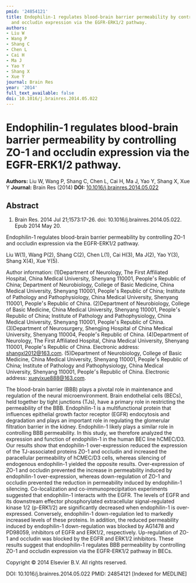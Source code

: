 ```yaml
---
pmid: '24854121'
title: Endophilin-1 regulates blood-brain barrier permeability by controlling ZO-1
  and occludin expression via the EGFR-ERK1/2 pathway.
authors:
- Liu W
- Wang P
- Shang C
- Chen L
- Cai H
- Ma J
- Yao Y
- Shang X
- Xue Y
journal: Brain Res
year: '2014'
full_text_available: false
doi: 10.1016/j.brainres.2014.05.022
---
```


# Endophilin-1 regulates blood-brain barrier permeability by controlling ZO-1 and occludin expression via the EGFR-ERK1/2 pathway.
**Authors:** Liu W, Wang P, Shang C, Chen L, Cai H, Ma J, Yao Y, Shang X, Xue Y
**Journal:** Brain Res (2014)
**DOI:** [10.1016/j.brainres.2014.05.022](https://doi.org/10.1016/j.brainres.2014.05.022)

## Abstract

1. Brain Res. 2014 Jul 21;1573:17-26. doi: 10.1016/j.brainres.2014.05.022. Epub 
2014 May 20.

Endophilin-1 regulates blood-brain barrier permeability by controlling ZO-1 and 
occludin expression via the EGFR-ERK1/2 pathway.

Liu W(1), Wang P(2), Shang C(2), Chen L(1), Cai H(3), Ma J(2), Yao Y(3), Shang 
X(4), Xue Y(5).

Author information:
(1)Department of Neurology, The First Affiliated Hospital, China Medical 
University, Shenyang 110001, People׳s Republic of China; Department of 
Neurobiology, College of Basic Medicine, China Medical University, Shenyang 
110001, People׳s Republic of China; Institute of Pathology and Pathophysiology, 
China Medical University, Shenyang 110001, People׳s Republic of China.
(2)Department of Neurobiology, College of Basic Medicine, China Medical 
University, Shenyang 110001, People׳s Republic of China; Institute of Pathology 
and Pathophysiology, China Medical University, Shenyang 110001, People׳s 
Republic of China.
(3)Department of Neurosurgery, Shengjing Hospital of China Medical University, 
Shenyang 110004, People׳s Republic of China.
(4)Department of Neurology, The First Affiliated Hospital, China Medical 
University, Shenyang 110001, People׳s Republic of China. Electronic address: 
shangxl2012@163.com.
(5)Department of Neurobiology, College of Basic Medicine, China Medical 
University, Shenyang 110001, People׳s Republic of China; Institute of Pathology 
and Pathophysiology, China Medical University, Shenyang 110001, People׳s 
Republic of China. Electronic address: xueyixue888@163.com.

The blood-brain barrier (BBB) plays a pivotal role in maintenance and regulation 
of the neural microenvironment. Brain endothelial cells (BECs), held together by 
tight junctions (TJs), have a primary role in restricting the permeability of 
the BBB. Endophilin-1 is a multifunctional protein that influences epithelial 
growth factor receptor (EGFR) endocytosis and degradation and plays an important 
role in regulating the glomerular filtration barrier in the kidney. Endophilin-1 
likely plays a similar role in controlling BBB permeability. In this study, we 
therefore analyzed the expression and function of endophilin-1 in the human BEC 
line hCMEC/D3. Our results show that endophilin-1 over-expression reduced the 
expression of the TJ-associated proteins ZO-1 and occludin and increased the 
paracellular permeability of hCMEC/D3 cells, whereas silencing of endogenous 
endophilin-1 yielded the opposite results. Over-expression of ZO-1 and occludin 
prevented the increase in permeability induced by endophilin-1 over-expression, 
whereas down-regulation of ZO-1 and occludin prevented the reduction in 
permeability induced by endophilin-1 silencing. Co-localization and 
co-immunoprecipitation experiments suggested that endophilin-1 interacts with 
the EGFR. The levels of EGFR and its downstream effector phosphorylated 
extracellular signal-regulated kinase 1/2 (p-ERK1/2) are significantly decreased 
when endophilin-1 is over-expressed. Conversely, endophilin-1 down-regulation 
led to markedly increased levels of these proteins. In addition, the reduced 
permeability induced by endophilin-1 down-regulation was blocked by AG1478 and 
PD98059, inhibitors of EGFR and ERK1/2, respectively. Up-regulation of ZO-1 and 
occludin was blocked by the EGFR and ERK1/2 inhibitors. These results suggest 
that endophilin-1 regulates BBB permeability by controlling ZO-1 and occludin 
expression via the EGFR-ERK1/2 pathway in BECs.

Copyright © 2014 Elsevier B.V. All rights reserved.

DOI: 10.1016/j.brainres.2014.05.022
PMID: 24854121 [Indexed for MEDLINE]

